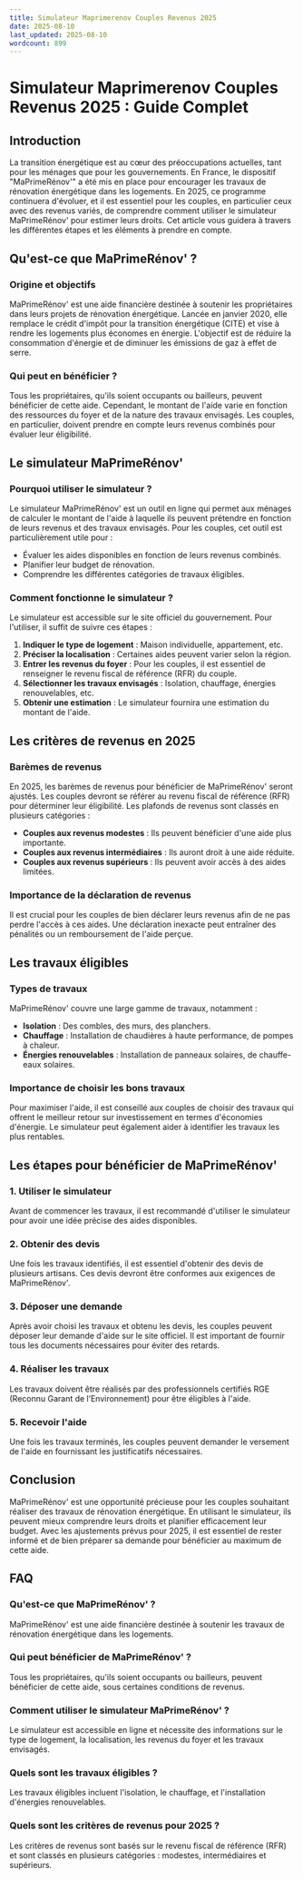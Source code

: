 ```yaml
---
title: Simulateur Maprimerenov Couples Revenus 2025
date: 2025-08-10
last_updated: 2025-08-10
wordcount: 899
---
```


# Simulateur Maprimerenov Couples Revenus 2025 : Guide Complet

## Introduction

La transition énergétique est au cœur des préoccupations actuelles, tant pour les ménages que pour les gouvernements. En France, le dispositif "MaPrimeRénov'" a été mis en place pour encourager les travaux de rénovation énergétique dans les logements. En 2025, ce programme continuera d'évoluer, et il est essentiel pour les couples, en particulier ceux avec des revenus variés, de comprendre comment utiliser le simulateur MaPrimeRénov' pour estimer leurs droits. Cet article vous guidera à travers les différentes étapes et les éléments à prendre en compte.

## Qu'est-ce que MaPrimeRénov' ?

### Origine et objectifs

MaPrimeRénov' est une aide financière destinée à soutenir les propriétaires dans leurs projets de rénovation énergétique. Lancée en janvier 2020, elle remplace le crédit d'impôt pour la transition énergétique (CITE) et vise à rendre les logements plus économes en énergie. L'objectif est de réduire la consommation d'énergie et de diminuer les émissions de gaz à effet de serre.

### Qui peut en bénéficier ?

Tous les propriétaires, qu'ils soient occupants ou bailleurs, peuvent bénéficier de cette aide. Cependant, le montant de l'aide varie en fonction des ressources du foyer et de la nature des travaux envisagés. Les couples, en particulier, doivent prendre en compte leurs revenus combinés pour évaluer leur éligibilité.

## Le simulateur MaPrimeRénov'

### Pourquoi utiliser le simulateur ?

Le simulateur MaPrimeRénov' est un outil en ligne qui permet aux ménages de calculer le montant de l'aide à laquelle ils peuvent prétendre en fonction de leurs revenus et des travaux envisagés. Pour les couples, cet outil est particulièrement utile pour :

- Évaluer les aides disponibles en fonction de leurs revenus combinés.
- Planifier leur budget de rénovation.
- Comprendre les différentes catégories de travaux éligibles.

### Comment fonctionne le simulateur ?

Le simulateur est accessible sur le site officiel du gouvernement. Pour l'utiliser, il suffit de suivre ces étapes :

1. **Indiquer le type de logement** : Maison individuelle, appartement, etc.
2. **Préciser la localisation** : Certaines aides peuvent varier selon la région.
3. **Entrer les revenus du foyer** : Pour les couples, il est essentiel de renseigner le revenu fiscal de référence (RFR) du couple.
4. **Sélectionner les travaux envisagés** : Isolation, chauffage, énergies renouvelables, etc.
5. **Obtenir une estimation** : Le simulateur fournira une estimation du montant de l'aide.

## Les critères de revenus en 2025

### Barèmes de revenus

En 2025, les barèmes de revenus pour bénéficier de MaPrimeRénov' seront ajustés. Les couples devront se référer au revenu fiscal de référence (RFR) pour déterminer leur éligibilité. Les plafonds de revenus sont classés en plusieurs catégories :

- **Couples aux revenus modestes** : Ils peuvent bénéficier d'une aide plus importante.
- **Couples aux revenus intermédiaires** : Ils auront droit à une aide réduite.
- **Couples aux revenus supérieurs** : Ils peuvent avoir accès à des aides limitées.

### Importance de la déclaration de revenus

Il est crucial pour les couples de bien déclarer leurs revenus afin de ne pas perdre l'accès à ces aides. Une déclaration inexacte peut entraîner des pénalités ou un remboursement de l'aide perçue.

## Les travaux éligibles

### Types de travaux

MaPrimeRénov' couvre une large gamme de travaux, notamment :

- **Isolation** : Des combles, des murs, des planchers.
- **Chauffage** : Installation de chaudières à haute performance, de pompes à chaleur.
- **Énergies renouvelables** : Installation de panneaux solaires, de chauffe-eaux solaires.

### Importance de choisir les bons travaux

Pour maximiser l'aide, il est conseillé aux couples de choisir des travaux qui offrent le meilleur retour sur investissement en termes d'économies d'énergie. Le simulateur peut également aider à identifier les travaux les plus rentables.

## Les étapes pour bénéficier de MaPrimeRénov'

### 1. Utiliser le simulateur

Avant de commencer les travaux, il est recommandé d'utiliser le simulateur pour avoir une idée précise des aides disponibles.

### 2. Obtenir des devis

Une fois les travaux identifiés, il est essentiel d'obtenir des devis de plusieurs artisans. Ces devis devront être conformes aux exigences de MaPrimeRénov'.

### 3. Déposer une demande

Après avoir choisi les travaux et obtenu les devis, les couples peuvent déposer leur demande d'aide sur le site officiel. Il est important de fournir tous les documents nécessaires pour éviter des retards.

### 4. Réaliser les travaux

Les travaux doivent être réalisés par des professionnels certifiés RGE (Reconnu Garant de l’Environnement) pour être éligibles à l'aide.

### 5. Recevoir l'aide

Une fois les travaux terminés, les couples peuvent demander le versement de l'aide en fournissant les justificatifs nécessaires.

## Conclusion

MaPrimeRénov' est une opportunité précieuse pour les couples souhaitant réaliser des travaux de rénovation énergétique. En utilisant le simulateur, ils peuvent mieux comprendre leurs droits et planifier efficacement leur budget. Avec les ajustements prévus pour 2025, il est essentiel de rester informé et de bien préparer sa demande pour bénéficier au maximum de cette aide.

## FAQ

### Qu'est-ce que MaPrimeRénov' ?

MaPrimeRénov' est une aide financière destinée à soutenir les travaux de rénovation énergétique dans les logements.

### Qui peut bénéficier de MaPrimeRénov' ?

Tous les propriétaires, qu'ils soient occupants ou bailleurs, peuvent bénéficier de cette aide, sous certaines conditions de revenus.

### Comment utiliser le simulateur MaPrimeRénov' ?

Le simulateur est accessible en ligne et nécessite des informations sur le type de logement, la localisation, les revenus du foyer et les travaux envisagés.

### Quels sont les travaux éligibles ?

Les travaux éligibles incluent l'isolation, le chauffage, et l'installation d'énergies renouvelables.

### Quels sont les critères de revenus pour 2025 ?

Les critères de revenus sont basés sur le revenu fiscal de référence (RFR) et sont classés en plusieurs catégories : modestes, intermédiaires et supérieurs.